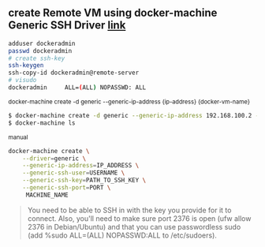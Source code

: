 ## create Remote VM using docker-machine Generic SSH Driver  [link][1]  
```bash
adduser dockeradmin  
passwd dockeradmin  
# create ssh-key  
ssh-keygen  
ssh-copy-id dockeradmin@remote-server
# visudo
dockeradmin     ALL=(ALL) NOPASSWD: ALL
```
<sub>docker-machine create -d generic --generic-ip-address {ip-address} {docker-vm-name}</sub> 
```bash
$ docker-machine create -d generic --generic-ip-address 192.168.100.2 --generic-ssh-key $HOME/.ssh/id_rsa --generic-ssh-user dockeradmin --generic-ssh-port 22 dev-db
$ docker-machine ls
```

<sub> manual </sub>   
```bash
docker-machine create \
    --driver=generic \
    --generic-ip-address=IP_ADDRESS \
    --generic-ssh-user=USERNAME \
    --generic-ssh-key=PATH_TO_SSH_KEY \
    --generic-ssh-port=PORT \
     MACHINE_NAME
```
> You need to be able to SSH in with the key you provide for it to connect. Also, you'll need to make sure port 2376 is open (ufw allow 2376 in Debian/Ubuntu) and that you can use passwordless sudo (add %sudo ALL=(ALL) NOPASSWD:ALL to /etc/sudoers). 


[1]: http://www.thegeekstuff.com/2016/02/docker-machine-create-generic/
